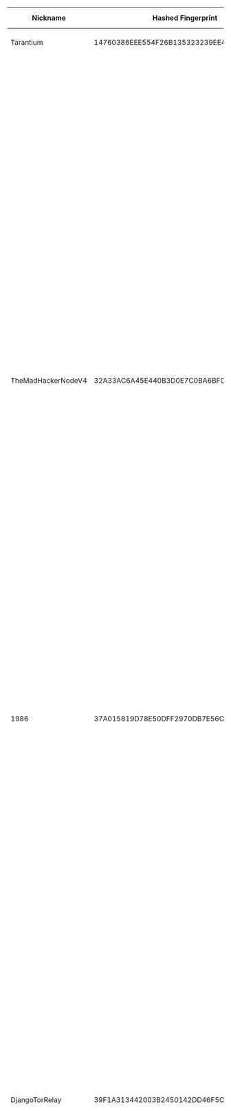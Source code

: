 | Nickname |  Hashed Fingerprint	| Or Addresses | Contact | Running | Flags | Last Seen | First Seen | Last Restarted | Advertised Bandwidth | Platform | Version | Version Status | Recommended Version | Verified hostnames | Exit policy |
|---|---|---|---|---|---|---|---|---|---|---|---|---|---|---|---|
|Tarantium | 14760386EEE554F26B135323239EE4CDA7D1705E | ["130.61.146.114:9001"] | Luma <zzbussyslayerzz AT google mail dot com> | true | Running, V2Dir, Valid | 2025-08-27 03:00:00 | 2025-08-27 03:00:00 | 2025-08-27 02:44:21 | 0 | Tor 0.4.8.17 on Linux | 0.4.8.17 | recommended | true | N/A | ["reject *:*"]|
|TheMadHackerNodeV4 | 32A33AC6A45E440B3D0E7C0BA6BFC762ADCFFE82 | ["88.99.148.243:9001","[2a01:4f8:10a:2d23::2]:9050"] | Random Person <nobody AT example dot com> | true | Exit, Running, V2Dir, Valid | 2025-08-27 03:00:00 | 2025-08-27 03:00:00 | 2025-08-27 02:48:34 | 0 | Tor 0.4.8.17 on Linux | 0.4.8.17 | recommended | true | ["static.243.148.99.88.clients.your-server.de"] | ["reject 0.0.0.0/8:*","reject 169.254.0.0/16:*","reject 127.0.0.0/8:*","reject 192.168.0.0/16:*","reject 10.0.0.0/8:*","reject 172.16.0.0/12:*","reject 88.99.148.243:*","accept *:20-23","accept *:43","accept *:53","accept *:79-81","accept *:88","accept *:110","accept *:143","accept *:194","accept *:220","accept *:389","accept *:443","accept *:464","accept *:465","accept *:531","accept *:543-544","accept *:554","accept *:563","accept *:587","accept *:636","accept *:706","accept *:749","accept *:873","accept *:902-904","accept *:981","accept *:989-995","accept *:1194","accept *:1220","accept *:1293","accept *:1500","accept *:1533","accept *:1677","accept *:1723","accept *:1755","accept *:1863","accept *:2082-2083","accept *:2086-2087","accept *:2095-2096","accept *:2102-2104","accept *:3128","accept *:3389","accept *:3690","accept *:4321","accept *:4643","accept *:5050","accept *:5190","accept *:5222-5223","accept *:5228","accept *:5900","accept *:6660-6669","accept *:6679","accept *:6697","accept *:8000","accept *:8008","accept *:8074","accept *:8080","accept *:8082","accept *:8087-8088","accept *:8232-8233","accept *:8332-8333","accept *:8443","accept *:8888","accept *:9418","accept *:9999","accept *:10000","accept *:11371","accept *:19294","accept *:19638","accept *:50002","accept *:64738","reject *:*"]|
|1986 | 37A015819D78E50DFF2970DB7E56C1D503E3F06C | ["195.20.19.231:9001","[2a0c:b641:3a1:1005::5a]:9001"] | u9cxftarh@mozmail.com | true | Running, V2Dir, Valid | 2025-08-27 03:00:00 | 2025-08-27 00:00:00 | 2025-08-26 22:50:15 | 0 | Tor 0.4.8.10 on Linux | 0.4.8.10 | recommended | true | N/A | ["reject *:*"]|
|DjangoTorRelay | 39F1A313442003B2450142DD46F5CD1965C2CE26 | ["82.42.148.195:9001"] | Django White <djangowhite.uk AT protonmail.com> | true | Exit, Running, V2Dir, Valid | 2025-08-27 03:00:00 | 2025-08-27 03:00:00 | 2025-08-27 02:11:00 | 0 | Tor 0.4.8.10 on Linux | 0.4.8.10 | recommended | true | N/A | ["reject 0.0.0.0/8:*","reject 169.254.0.0/16:*","reject 127.0.0.0/8:*","reject 192.168.0.0/16:*","reject 10.0.0.0/8:*","reject 172.16.0.0/12:*","reject 82.42.148.195:*","accept *:20-21","accept *:22","accept *:23","accept *:43","accept *:53","accept *:79","accept *:80-81","accept *:88","accept *:110","accept *:143","accept *:194","accept *:220","accept *:389","accept *:443","accept *:464","accept *:465","accept *:531","accept *:543-544","accept *:554","accept *:563","accept *:587","accept *:636","accept *:706","accept *:749","accept *:853","accept *:873","accept *:902-904","accept *:981","accept *:989-990","accept *:991","accept *:992","accept *:993","accept *:994","accept *:995","accept *:1194","accept *:1220","accept *:1293","accept *:1500","accept *:1533","accept *:1677","accept *:1723","accept *:1755","accept *:1863","accept *:2082","accept *:2083","accept *:2086-2087","accept *:2095-2096","accept *:2102-2104","accept *:3128","accept *:3389","accept *:3690","accept *:4321","accept *:4643","accept *:5050","accept *:5190","accept *:5222-5223","accept *:5228","accept *:5900","accept *:6660-6669","accept *:6679","accept *:6697","accept *:8000","accept *:8008","accept *:8074","accept *:8080","accept *:8082","accept *:8087-8088","accept *:8232-8233","accept *:8332-8333","accept *:8443","accept *:8888","accept *:9418","accept *:9999","accept *:10000","accept *:11371","accept *:19294","accept *:19638","accept *:50002","accept *:64738","reject *:*"]|
|protaper41 | 5A1FE15F85A7BACDD9615FC1E8E5D7321BEB5000 | ["37.228.129.168:443"] | urbynwarrior@mailfence.com | true | Exit, Running, V2Dir, Valid | 2025-08-27 03:00:00 | 2025-08-27 03:00:00 | 2025-08-27 01:48:09 | 0 | Tor 0.4.8.17 on Linux | 0.4.8.17 | recommended | true | N/A | ["reject 0.0.0.0/8:*","reject 169.254.0.0/16:*","reject 127.0.0.0/8:*","reject 192.168.0.0/16:*","reject 10.0.0.0/8:*","reject 172.16.0.0/12:*","reject 37.228.129.168:*","accept *:20-21","accept *:22","accept *:23","accept *:43","accept *:53","accept *:79","accept *:80-81","accept *:88","accept *:110","accept *:143","accept *:194","accept *:220","accept *:389","accept *:443","accept *:464","accept *:465","accept *:531","accept *:543-544","accept *:554","accept *:563","accept *:587","accept *:636","accept *:706","accept *:749","accept *:873","accept *:902-904","accept *:981","accept *:989-990","accept *:991","accept *:992","accept *:993","accept *:994","accept *:995","accept *:1194","accept *:1220","accept *:1293","accept *:1500","accept *:1533","accept *:1677","accept *:1723","accept *:1755","accept *:1863","accept *:2082","accept *:2083","accept *:2086-2087","accept *:2095-2096","accept *:2102-2104","accept *:3128","accept *:3389","accept *:3690","accept *:4321","accept *:4643","accept *:5050","accept *:5190","accept *:5222-5223","accept *:5228","accept *:5900","accept *:6660-6669","accept *:6679","accept *:6697","accept *:8000","accept *:8008","accept *:8074","accept *:8080","accept *:8082","accept *:8087-8088","accept *:8232-8233","accept *:8332-8333","accept *:8443","accept *:8888","accept *:9418","accept *:9999","accept *:10000","accept *:11371","accept *:19294","accept *:19638","accept *:50002","accept *:64738","reject *:*"]|
|bones | 730C1B4EA496B5BB95CAC2A1A04D2D383BDDEBE3 | ["108.172.132.210:9001","[2001:569:f99e:5c00:7041:37ff:fe5b:350e]:9001"] | Jesse Gooch <jesse AT gooch dot io> | true | Running, V2Dir, Valid | 2025-08-27 03:00:00 | 2025-08-27 00:00:00 | 2025-08-27 02:29:54 | 0 | Tor 0.4.8.17 on Linux | 0.4.8.17 | recommended | true | ["d108-172-132-210.bchsia.telus.net"] | ["reject *:*"]|
